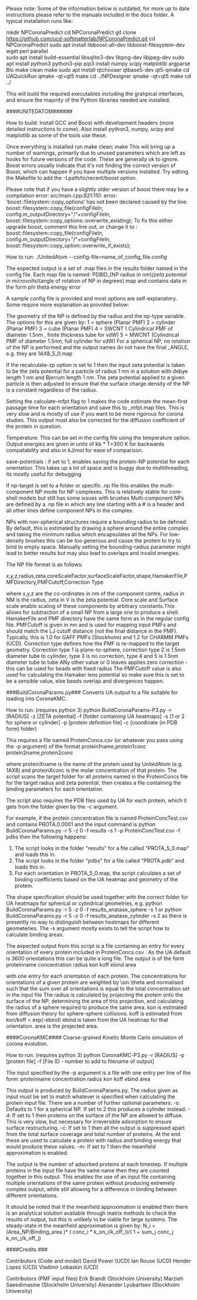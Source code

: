 Please note: Some of the information below is outdated, for more up to date instructions please refer to the manuals included in the docs folder. A typical installation runs like:


mkdir NPCoronaPredict
cd NPCoronaPredict
git clone https://github.com/ucd-softmatterlab/NPCoronaPredict.git
cd NPCoronaPredict
sudo apt install libboost-all-dev libboost-filesystem-dev wget perl parallel  
sudo apt install build-essential libsqlite3-dev libpng-dev libjpeg-dev
sudo apt install python3 python3-pip
pip3 install numpy scipy matplotlib argparse Bio
make clean
make
sudo apt install qtchooser qtbase5-dev qt5-qmake 
cd UAQuickRun
qmake -qt=qt5
make
cd ../NPDesigner
qmake -qt=qt5
make
cd ../

This will build the required executables including the grahpical interfaces, and ensure the majority of the Python libraries needed are installed.

####UNITEDATOM######

How to build:
Install GCC and Boost with development headers (more detailed instructions to come). Also install python3, numpy, scipy and matplotlib as some of the tools use these.

Once everything is installed run
make clean; make
This will bring up a number of warnings, primarily due to unused parameters which are left as hooks for future versions of the code. These are generally ok to ignore. 
Boost errors usually indicate that it's not finding the correct version of Boost, which can happen if you have multiple versions installed. Try editing the Makefile to add the
-Lpath/to/recent/boost
option.

Please note that if you have a slightly older version of boost there may be a compilation error:
src/main.cpp:821:110: error: ‘boost::filesystem::copy_options’ has not been declared
caused by the line:
boost::filesystem::copy_file(configFileIn, config.m_outputDirectory+"/"+configFileIn, boost::filesystem::copy_options::overwrite_existing);
To fix this either upgrade boost, comment this line out, or change it to :
boost::filesystem::copy_file(configFileIn, config.m_outputDirectory+"/"+configFileIn, boost::filesystem::copy_option::overwrite_if_exists);


How to run:
./UnitedAtom --config-file=name_of_config_file.config

The expected output is a set of .map files in the results folder named in the config file. Each map file is named:
PDBID_(NP radius in nm)_(zeta potential in microvolts)_(angle of rotation of NP in degrees).map and contains data in the form
phi theta energy error

A sample config file is provided and most options are self-explanatory. Some require more explanation as provided below:

The geometry of the NP is defined by the radius and the np-type variable. The options for this are given by:
1 = sphere (Planar PMF)
2 = cylinder  (Planar PMF) 
3 = cube (Planar PMF)
4 = SWCNT ( Cylindrical PMF of diameter 1.5nm , finite thickness tube for vdW)
5 = MWCNT (Cylindrical PMF of diameter 1.5nm, full cylinder for vdW)
For a spherical NP, no rotation of the NP is performed and the output names do not have the final _ANGLE, e.g. they are 1AX8_5_0.map

If the recalculate-zp option is set to 1 then the input zeta potential is taken to be the zeta potential for a particle of radius 1 nm in a solution with debye length 1 nm and Bjerrum length 1 nm. The zeta potential applied to
a given particle is then adjusted to ensure that the surface charge density of the NP is a constant regardless of the radius. 

Setting the calculate-mfpt flag to 1 makes the code estimate the mean-first passage time for each orientation and save this to _mfpt.map files. This is very slow and is mostly of use if you want to be more rigorous for corona studies. 
This output must also be corrected for the diffusion coefficient of the protein in question.

Temperature: This can be set in the config file using the temperature option. Output energies are given in units of kb * T=300 K for backwards compatability and also in kJ/mol for ease of comparison.

save-potentials : if set to 1, enables saving the protein-NP potential for each orientation. This takes up a lot of space and is buggy due to multithreading, its mostly useful for debugging


If np-target is set to a folder or specific .np file this enables the multi-component NP mode for NP complexes. This is relatively stable for core-shell models but still has some issues with brushes
Multi-component NPs are defined by a .np file in which any line starting with a # is a header and all other lines define component NPs in the complex.



NPs with non-spherical structures require a bounding radius to be defined. By default, this is estimated by drawing a sphere around the entire complex and taking the minimum radius
which encapsulates all the NPs. For low-density brushes this can be too generous and cause the protein to try to bind to empty space. Manually setting the bounding-radius parameter might lead to better results but may also lead to overlaps and invalid energies.


The NP file format is as follows:

x,y,z,radius,zeta,coreScaleFactor,surfaceScaleFactor,shape,HamakerFile,PMFDirectory,PMFCutoff,Correction Type

where x,y,z are the co-ordinates in nm of the component centre, radius in NM is the radius, zeta in V is the zeta potential. Core scale and Surface scale enable scaling of these components by arbitrary constants.This allows for subtraction of a small NP from a large one to produce a shell.
HamakerFile and PMF directory have the same form as in the regular config file.
PMFCutoff is given in nm and is used for mapping input PMFs and should match the LJ cutoff distance (not the final distance in the PMF). Typically, this is 1.0 for GAFF PMFs (Stockholm) and 1.2 for CHARMM PMFs (UCD).
Correction type defines how the PMF is re-mapped to the target geometry. Correction type 1 is plane-to-sphere, correction type 2 is 1.5nm diameter tube to cylinder, type 3 is no correction, type 4 and 5 is 1.5nm diameter tube to tube
ANy other value or 0 leaves applies zero correction - this can be used for beads with fixed radius
The PMFCutoff value is also used for calculating the Hamaker lens potential so make sure this is set to be a sensible value, else beads overlap and divergences happen.







###BuildCoronaParams.py###
Converts UA output to a file suitable for loading into CoronaKMC.

How to run: (requires python 3)
python BuildCoronaParams-P3.py -r [RADIUS] -z [ZETA potential] -f [folder containing UA heatmaps] -s [1 or 2 for sphere or cylinder] -p [protein definition file] -c [coordinate (in PDB form) folder)

This requires a file named ProteinConcs.csv (or whatever you pass using the -p argument)  of the format
protein1name,protein1conc
protein2name,protein2conc

where proteinXname is the name of the protein used by UnitedAtom (e.g. 1AX8)  and proteinXconc is the molar concentration of that protein. The script scans the target folder for all proteins named in the ProteinConcs file for the target radius and zeta potential, then creates a file containing the binding parameters for each orientation.

The script also requires the PDB files used by UA for each protein, which it gets from the folder given by the -c argument. 

For example, if the protein concentration file is named ProteinConcTest.csv and contains
PROTA,0.0001
and the input command is
python BuildCoronaParams.py -r 5 -z 0 -f results -s 1 -p ProteinConcTest.csv -f pdbs
then the following happens:
1) The script looks in the folder "results" for a file called "PROTA_5_0.map" and loads this in.
2) The script looks in the folder "pdbs" for a file called "PROTA.pdb" and loads this in.
3) For each orientation in PROTA_5_0.map, the script calculates a set of binding coefficients based on the UA heatmap and geometry of the protein.

The shape specification should be used together with the correct folder for UA heatmaps for spherical or cylindrical geometries, e.g.
python BuildCoronaParams.py -r 5 -z 0 -f results_anatase_sphere -s 1
or
python BuildCoronaParams.py -r 5 -z 0 -f results_anatase_cylinder -s 2
as there is presently no way to distinguish between heatmaps for different geometeries. The -s argument mostly exists to tell the script how to calculate binding areas.

The expected output from this script is a file containing an entry for every orientation of every protein included in ProteinConcs.csv . As the UA default is 3600 orientations this can be quite a long file.
The output is of the form
proteinname concentration radius kon koff ebind area

with one entry for each orientation of each protein. The concentrations for orientations of a given protein are weighted by \sin \theta and normalised such that the sum over all orientations is equal to the total concentration set in the input file
The radius is calculated by projecting the protein onto the surface of the NP, determining the area of this projection, and calculating the radius of a sphere required to produce the same area.
kon is estimated from diffusion theory for sphere-sphere collisions.
koff is estimated from kon/koff = exp(-ebind)
ebind is taken from the UA heatmap for that orientation.
area is the projected area.  

####CoronaKMC####
Coarse-grained Kinetic Monte Carlo simulation of corona evolution.

How to run: (requires python 3)
python CoronaKMC-P3.py  -r [RADIUS] -p [protein file] -f [File ID - number to add to filename of output]

The input specified by the -p argument is a file with one entry per line of the form:
proteinname concentration radius kon koff ebind area

This output is produced by BuildCoronaParams.py. The radius given as input must be set to match whatever is specified when calculating the protein input file.
There are a number of further optional parameters:
-s: Defaults to 1 for a spherical NP. If set to 2 this produces a cylinder instead.
-d: If set to 1 then proteins on the surface of the NP are allowed to diffuse. This is very slow, but necessary for irreversible adsorption to ensure surface restructuring.
-c: If set to 1 then all the output is suppressed apart from the total surface coverage and total number of proteins. At the end these are used to calculate a protein with radius and binding energy that would produce these values.
-m: If set to 1 then the meanfield approximation is enabled. 

The output is the number of adsorbed proteins at each timestep. If multiple proteins in the input file have the same name then they are counted together in this output.
This enables the use of an input file containing multiple orientations of the same protein without producing extremely complex output, while still allowing for a difference in binding between different orientations.

It should be noted that if the meanfield approximation is enabled then there is an analytical solution available through matrix methods to check the results of output, but this is unlikely to be viable for large systems.
The steady-state in the meanfield approximation is given by:
N_i = (Area_NP/Binding_area )* (    conc_i * k_on_i/k_off_i)/( 1 + sum_j conc_j k_on_j/k_off_j)

####Credits ###


Contributors (Code and model)
David Power (UCD)
Ian Rouse (UCD)
Hender Lopez (UCD(
Vladimir Lobaskin (UCD)


Contributors (PMF input files)
Erik Brandt (Stockholm University)
Marzieh Saeedimasine (Stockholm University)
Alexander Lyubartsev (Stockholm University)
